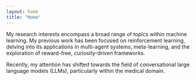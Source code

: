 ```yaml
---
layout: home
title: "Home"
---
```


My research interests encompass a broad range of topics within machine learning. My previous work has been focused on reinforcement learning, delving into its applications in multi-agent systems, meta-learning, and the exploration of reward-free, curiosity-driven frameworks. 

Recently, my attention has shifted towards the field of conversational large language models (LLMs), particularly within the medical domain.